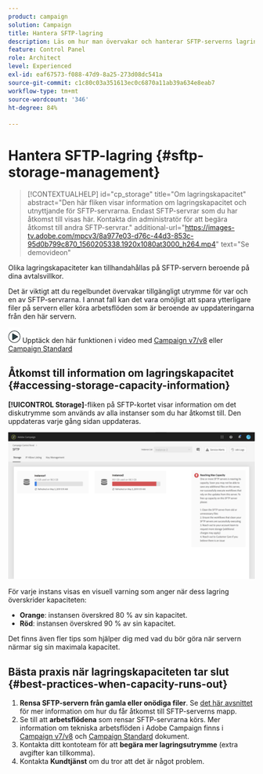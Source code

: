 ```yaml
---
product: campaign
solution: Campaign
title: Hantera SFTP-lagring
description: Läs om hur man övervakar och hanterar SFTP-serverns lagring
feature: Control Panel
role: Architect
level: Experienced
exl-id: eaf67573-f088-47d9-8a25-273d08dc541a
source-git-commit: c1c80c03a351613ec0c6870a11ab39a634e8eab7
workflow-type: tm+mt
source-wordcount: '346'
ht-degree: 84%

---
```


# Hantera SFTP-lagring {#sftp-storage-management}

>[!CONTEXTUALHELP]
>id="cp_storage"
>title="Om lagringskapacitet"
>abstract="Den här fliken visar information om lagringskapacitet och utnyttjande för SFTP-servrarna. Endast SFTP-servrar som du har åtkomst till visas här. Kontakta din administratör för att begära åtkomst till andra SFTP-servrar."
>additional-url="https://images-tv.adobe.com/mpcv3/8a977e03-d76c-44d3-853c-95d0b799c870_1560205338.1920x1080at3000_h264.mp4" text="Se demovideon"

Olika lagringskapaciteter kan tillhandahållas på SFTP-servern beroende på dina avtalsvillkor.

Det är viktigt att du regelbundet övervakar tillgängligt utrymme för var och en av SFTP-servrarna. I annat fall kan det vara omöjligt att spara ytterligare filer på servern eller köra arbetsflöden som är beroende av uppdateringarna från den här servern.

![](assets/do-not-localize/how-to-video.png) Upptäck den här funktionen i video med [Campaign v7/v8](https://experienceleague.adobe.com/docs/campaign-classic-learn/control-panel/sftp-management/monitoring-server-capacity.html#sftp-management) eller [Campaign Standard](https://experienceleague.adobe.com/docs/campaign-standard-learn/control-panel/sftp-management/monitoring-server-capacity.html#sftp-management)

## Åtkomst till information om lagringskapacitet {#accessing-storage-capacity-information}

**[!UICONTROL Storage]**-fliken på SFTP-kortet visar information om det diskutrymme som används av alla instanser som du har åtkomst till. Den uppdateras varje gång sidan uppdateras.

![](assets/control_panel_space.png)

För varje instans visas en visuell varning som anger när dess lagring överskrider kapaciteten:

* **Orange**: instansen överskred 80 % av sin kapacitet.
* **Röd**: instansen överskred 90 % av sin kapacitet.

Det finns även fler tips som hjälper dig med vad du bör göra när servern närmar sig sin maximala kapacitet.

## Bästa praxis när lagringskapaciteten tar slut {#best-practices-when-capacity-runs-out}

1. **Rensa SFTP-servern från gamla eller onödiga filer**. Se [det här avsnittet](../../sftp/using/logging-into-sftp-server.md) för mer information om hur du får åtkomst till SFTP-serverns mapp.
1. Se till att **arbetsflödena** som rensar SFTP-servrarna körs. Mer information om tekniska arbetsflöden i Adobe Campaign finns i [Campaign v7/v8](https://experienceleague.adobe.com/docs/campaign-classic/using/automating-with-workflows/advanced-management/about-technical-workflows.html) och [Campaign Standard](https://experienceleague.adobe.com/docs/campaign-standard/using/administrating/application-settings/technical-workflows.html?lang=sv) dokument.
1. Kontakta ditt kontoteam för att **begära mer lagringsutrymme** (extra avgifter kan tillkomma).
1. Kontakta **Kundtjänst** om du tror att det är något problem.
